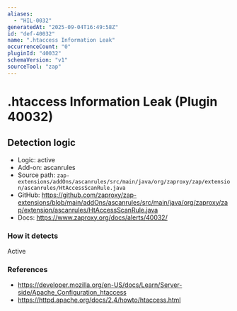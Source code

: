 ```yaml
---
aliases:
  - "HIL-0032"
generatedAt: "2025-09-04T16:49:58Z"
id: "def-40032"
name: ".htaccess Information Leak"
occurrenceCount: "0"
pluginId: "40032"
schemaVersion: "v1"
sourceTool: "zap"
---
```


# .htaccess Information Leak (Plugin 40032)

## Detection logic

- Logic: active
- Add-on: ascanrules
- Source path: `zap-extensions/addOns/ascanrules/src/main/java/org/zaproxy/zap/extension/ascanrules/HtAccessScanRule.java`
- GitHub: https://github.com/zaproxy/zap-extensions/blob/main/addOns/ascanrules/src/main/java/org/zaproxy/zap/extension/ascanrules/HtAccessScanRule.java
- Docs: https://www.zaproxy.org/docs/alerts/40032/

### How it detects

Active

### References
- https://developer.mozilla.org/en-US/docs/Learn/Server-side/Apache_Configuration_htaccess
- https://httpd.apache.org/docs/2.4/howto/htaccess.html

